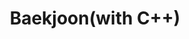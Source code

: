 ---
title: "Baekjoon(with C++)"
layout: categories
permalink: /baekjoon_with_c++/
author_profile: true
sidebar_main: true
---